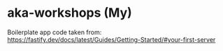 # aka-workshops (My)

Boilerplate app code taken from: <https://fastify.dev/docs/latest/Guides/Getting-Started/#your-first-server>

